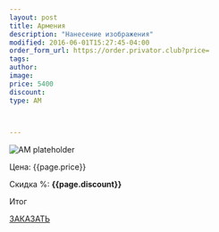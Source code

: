 ```yaml
---
layout: post
title: Армения
description: "Нанесение изображения"
modified: 2016-06-01T15:27:45-04:00
order_form_url: https://order.privator.club?price=
tags: 
author:  
image:
price: 5400
discount:
type: AM


  
---
```

 ![AM plateholder](https://privator.club/images/AM/am11.png) 


<div class="price">
	<p id="price" >Цена: {{page.price}}</p>
	<p id="discount"> Скидка %: <b id="discountval"> {{page.discount}} </b></p>
	<p id="summ"> Итог </p>
</div>

<p class="buttond"><a href="{{page.order_form_url}}{{page.price}}&name={{page.type}}&type={{page.title}}&disc={{page.discount}}" target="_self">ЗАКАЗАТЬ</a></p>
    

